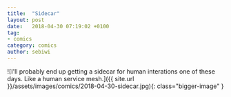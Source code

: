 ```yaml
---
title:  "Sidecar"
layout: post
date:   2018-04-30 07:19:02 +0100
tag:
- comics
category: comics
author: sebiwi
---
```


![I'll probably end up getting a sidecar for human interations one of these days. Like a human service mesh.]({{ site.url }}/assets/images/comics/2018-04-30-sidecar.jpg){: class="bigger-image" }
